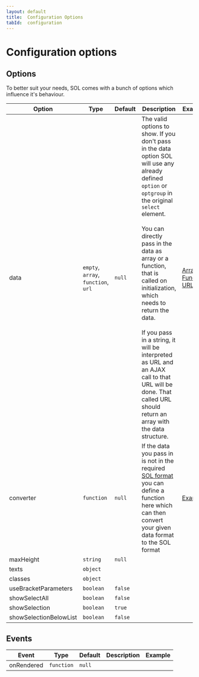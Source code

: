 ```yaml
---
layout: default
title:  Configuration Options
tabId:  configuration
---
```


Configuration options
=====================

## Options

To better suit your needs, SOL comes with a bunch of options which influence it's behaviour.

| Option | Type | Default | Description | Example |
|--------|------|---------|-------------|---------|
|data|`empty`, `array`, `function`, `url` | `null` | The valid options to show. If you don't pass in the data option SOL will use any already defined `option` or `optgroup` in the original `select` element.<br><br>You can directly pass in the data as array or a function, that is called on initialization, which needs to return the data.<br><br>If you pass in a string, it will be interpreted as URL and an AJAX call to that URL will be done. That called URL should return an array with the data structure. | [Array](#array),<br>[Function](#function),<br>[URL](#url) |
|converter|`function`|`null`|If the data you pass in is not in the required [SOL format](#fata-format) you can define a function here which can then convert your given data format to the SOL format | [Example](#converter) 
|maxHeight|`string`|`null`|||
|texts|`object`||||
|classes|`object`||||
|useBracketParameters|`boolean`|`false`|||
|showSelectAll|`boolean`|`false`|||
|showSelection|`boolean`|`true`|||
|showSelectionBelowList|`boolean`|`false`|||

## Events
| Event  | Type | Default | Description | Example |
|--------|------|---------|-------------|---------|
|onRendered|`function`|`null`|||